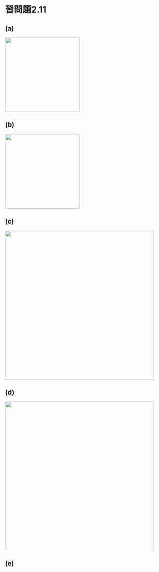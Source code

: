 # 習問題2.11

## (a)
<img src="https://horie-t.github.io/DigitalDesignAndComputerArchitecture-Ans/images/ex2-11/ex2-11-a.svg" width="240px" />

## (b)
<img src="https://horie-t.github.io/DigitalDesignAndComputerArchitecture-Ans/images/ex2-11/ex2-11-b.svg" width="240px" />

## (c)
<img src="https://horie-t.github.io/DigitalDesignAndComputerArchitecture-Ans/images/ex2-11/ex2-11-c.svg" width="480px" />

## (d)
<img src="https://horie-t.github.io/DigitalDesignAndComputerArchitecture-Ans/images/ex2-11/ex2-11-d.svg" width="480px" />

## (e)

